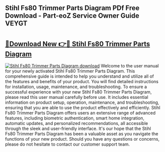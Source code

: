 ## Stihl Fs80 Trimmer Parts Diagram PDf Free Download - Part-eoZ Service Owner Guide VEYGT

# <h2><a href="http://dfmo7k.blite.top/?on=Stihl+Fs80+Trimmer+Parts+Diagram">🔗Download New 👉🔴 Stihl Fs80 Trimmer Parts Diagram</a></h2>

[![Stihl Fs80 Trimmer Parts Diagram download](https://i.imgur.com/lujVjoI.png)](http://dfmo7k.blite.top/?on=Stihl+Fs80+Trimmer+Parts+Diagram)
Welcome to the user manual for your newly activated Stihl Fs80 Trimmer Parts Diagram. This comprehensive guide is intended to help you understand and utilize all of the features and benefits of your product. You will find detailed instructions for installation, usage, maintenance, and troubleshooting. To ensure a successful experience with your new Stihl Fs80 Trimmer Parts Diagram, please read this user manual carefully before use. It includes essential information on product setup, operation, maintenance, and troubleshooting, ensuring that you are able to use the product effectively and efficiently. Stihl Fs80 Trimmer Parts Diagram offers users an extensive range of advanced features, including biometric authentication, smart home integration, automatic updates, and personalized recommendations, all accessible through the sleek and user-friendly interface. It's our hope that the Stihl Fs80 Trimmer Parts Diagram has been a valuable asset as you navigate the functions of your new product. Should you have any questions or concerns, please do not hesitate to contact our customer support team.
